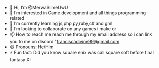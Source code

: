 - 👋 Hi, I’m @MerwaSlimeUwU
- 👀 I’m interested in Game development and all things programming related
- 🌱 I’m currently learning  js,php,py,ruby,c# and gml
- 💞️ I’m looking to collaborate on any games i make or 
- 📫 How to reach me reach me through my email address so i can link you to me on discord "franciscadivine99@gmail.com
- 😄 Pronouns: He/Him
- ⚡ Fun fact: Did you know square enix was call square soft before final fantasy XI

<!---
MerwaSlimeUwU/MerwaSlimeUwU is a ✨ special ✨ repository because its `README.md` (this file) appears on your GitHub profile.
You can click the Preview link to take a look at your changes.
--->
